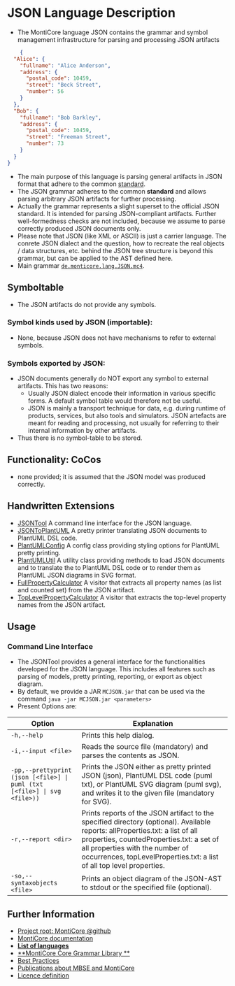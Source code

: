 <!-- (c) https://github.com/MontiCore/monticore -->

<!-- This is a MontiCore stable explanation. -->

# JSON Language Description

* The MontiCore language JSON contains the grammar
  and symbol management infrastructure for parsing and processing
  JSON artifacts

```json
    {
  "Alice": {
    "fullname": "Alice Anderson",
    "address": {
      "postal_code": 10459,
      "street": "Beck Street",
      "number": 56
    }
  },
  "Bob": {
    "fullname": "Bob Barkley",
    "address": {
      "postal_code": 10459,
      "street": "Freeman Street",
      "number": 73
    }
  }
}
```

* The main purpose of this language is parsing general artifacts in JSON format
  that adhere to the common
  [standard](http://www.ecma-international.org/publications/files/ECMA-ST/ECMA-404.pdf).
* The JSON grammar adheres to the common **standard** and allows parsing
  arbitrary JSON artifacts for further processing.
* Actually the grammar represents a slight superset to the official JSON standard.
  It is intended for parsing JSON-compliant artifacts. Further well-formedness
  checks are not included, because we assume to parse correctly produced JSON
  documents only.
* Please note that JSON (like XML or ASCII) is just a carrier language.
  The conrete JSON dialect and the question, how to recreate the
  real objects / data structures, etc. behind the JSON tree structure
  is beyond this grammar, but can be applied to the AST defined here.
* Main grammar [`de.monticore.lang.JSON.mc4`](src/main/grammars/de/monticore/lang/JSON.mc4).

## Symboltable

* The JSON artifacts do not provide any symbols.

### Symbol kinds used by JSON (importable):

* None, because JSON does not have mechanisms to refer to external symbols.

### Symbols exported by JSON:

* JSON documents generally do NOT export any symbol to external artifacts.
  This has two reasons:
    * Usually JSON dialect encode their information in various
      specific forms. A default symbol table would therefore
      not be useful.
    * JSON is mainly a transport technique for data, e.g. during runtime
      of products, services, but also tools and simulators. JSON artefacts
      are meant for reading and processing, not usually for referring to
      their internal information by other artifacts.
* Thus there is no symbol-table to be stored.

## Functionality: CoCos

* none provided; it is assumed that the JSON model was produced correctly.

## Handwritten Extensions

* [JSONTool](./src/main/java/de/monticore/JSONTool.java)
  A command line interface for the JSON language.
* [JSONToPlantUML](./src/main/java/de/monticore/lang/json/prettyprint/JSONToPlantUML.java)
  A pretty printer translating JSON documents to PlantUML DSL code.
* [PlantUMLConfig](./src/main/java/de/monticore/lang/json/prettyprint/PlantUMLConfig.java)
  A config class providing styling options for PlantUML pretty printing.
* [PlantUMLUtil](./src/main/java/de/monticore/lang/json/prettyprint/PlantUMLUtil.java)
  A utility class providing methods to load JSON documents and to translate the to PlantUML DSL code or to render them
  as PlantUML JSON diagrams in SVG format.
* [FullPropertyCalculator](./src/main/java/de/monticore/lang/json/_visitor/FullPropertyCalculator.java)
  A visitor that extracts all property names (as list and counted set) from the 
  JSON artifact.
* [TopLevelPropertyCalculator](./src/main/java/de/monticore/lang/json/_visitor/TopLevelPropertyCalculator.java)
  A visitor that extracts the top-level property names from the JSON artifact.

## Usage

### Command Line Interface

* The JSONTool provides a general interface for the functionalities developed for
  the JSON language. This includes all features such as parsing of models,
  pretty printing, reporting, or export as object diagram.
* By default, we provide a JAR `MCJSON.jar` that can be used via the command
  `java -jar MCJSON.jar <parameters>`
* Present Options are:

| Option                                                                   | Explanation                                                                                                                                                                                                                                                                           |
|--------------------------------------------------------------------------|---------------------------------------------------------------------------------------------------------------------------------------------------------------------------------------------------------------------------------------------------------------------------------------|
| `-h,--help`                                                              | Prints this help dialog.                                                                                                                                                                                                                                                              |
| `-i,--input <file>`                                                      | Reads the source file (mandatory) and parses the contents as JSON.                                                                                                                                                                                                                    |
| `-pp,--prettyprint (json [<file>] \| puml (txt [<file>] \| svg <file>))` | Prints the JSON either as pretty printed JSON (json), PlantUML DSL code (puml txt), or PlantUML SVG diagram (puml svg), and writes it to the given file (mandatory for SVG).                                                                                                          |
| `-r,--report <dir>`                                                      | Prints reports of the JSON artifact to the specified directory (optional). Available reports: allProperties.txt: a list of all properties, countedProperties.txt: a set of all properties with the number of occurrences, topLevelProperties.txt: a list of all top level properties. |
| `-so,--syntaxobjects <file>`                                             | Prints an object diagram of the JSON-AST to stdout or the specified file (optional).                                                                                                                                                                                                  |

## Further Information

* [Project root: MontiCore @github](https://github.com/MontiCore/monticore)
* [MontiCore documentation](http://www.monticore.de/)
* [**List of languages**](https://github.com/MontiCore/monticore/blob/opendev/docs/Languages.md)
* [**MontiCore Core Grammar Library
  **](https://github.com/MontiCore/monticore/blob/opendev/monticore-grammar/src/main/grammars/de/monticore/Grammars.md)
* [Best Practices](https://github.com/MontiCore/monticore/blob/opendev/docs/BestPractices.md)
* [Publications about MBSE and MontiCore](https://www.se-rwth.de/publications/)
* [Licence definition](https://github.com/MontiCore/monticore/blob/master/00.org/Licenses/LICENSE-MONTICORE-3-LEVEL.md)

